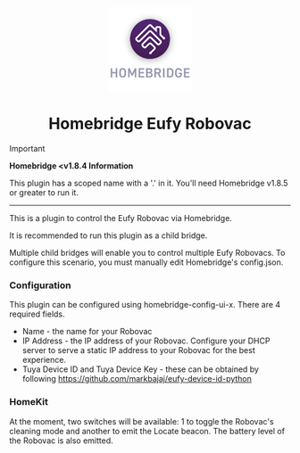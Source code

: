 <p align="center">

<img src="https://github.com/homebridge/branding/raw/latest/logos/homebridge-wordmark-logo-vertical.png" width="150">

</p>

<span align="center">

# Homebridge Eufy Robovac

</span>

> [!IMPORTANT]
> **Homebridge <v1.8.4 Information**
>
> This plugin has a scoped name with a '.' in it.  You'll need Homebridge v1.8.5 or greater to run it.

---

This is a plugin to control the Eufy Robovac via Homebridge.

It is recommended to run this plugin as a child bridge.

Multiple child bridges will enable you to control multiple Eufy Robovacs.  To configure this scenario, you must manually edit Homebridge's config.json.

### Configuration

This plugin can be configured using homebridge-config-ui-x.  There are 4 required fields.

* Name - the name for your Robovac
* IP Address - the IP address of your Robovac.  Configure your DHCP server to serve a static IP address to your Robovac for the best experience.
* Tuya Device ID and Tuya Device Key - these can be obtained by following https://github.com/markbajaj/eufy-device-id-python

### HomeKit

At the moment, two switches will be available: 1 to toggle the Robovac's cleaning mode and another to emit the Locate beacon.  The battery level of the Robovac is also emitted.
